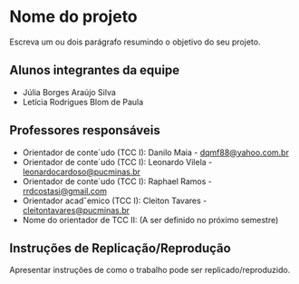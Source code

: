 # Nome do projeto

Escreva um ou dois  parágrafo resumindo o objetivo do seu projeto.

## Alunos integrantes da equipe

* Júlia Borges Araújo Silva
* Letícia Rodrigues Blom de Paula

## Professores responsáveis

* Orientador de conte´udo (TCC I): Danilo Maia - dqmf88@yahoo.com.br
* Orientador de conte´udo (TCC I): Leonardo Vilela - leonardocardoso@pucminas.br
* Orientador de conte´udo (TCC I): Raphael Ramos - rrdcostasi@gmail.com
* Orientador acadˆemico (TCC I): Cleiton Tavares - cleitontavares@pucminas.br
* Nome do orientador de TCC II: (A ser definido no próximo semestre)

## Instruções de Replicação/Reprodução

Apresentar instruções de como o trabalho pode ser replicado/reproduzido.
